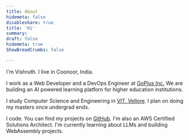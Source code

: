 ```yaml
---
title: About
hidemeta: false
disableshare: true
title: 'Hi'
summary: 
draft: false
hidemeta: true
ShowBreadCrumbs: false

---
```


I'm Vishruth. I live in Coonoor, India.

I work as a Web Developer and a DevOps Engineer at [GoPlus Inc.](https://go-plus.io/) We are building an AI powered learning platforn for higher education institutions.

I study Computer Science and Engineering in [VIT, Vellore](https://vit.ac.in/). I plan on doing my masters once undergrad ends.

I code. You can find my projects on [GitHub](https://github.com/vishruthdevan/). I'm also an AWS Certified Solutions Architect. I'm currently learning about LLMs and building WebAssembly projects.
